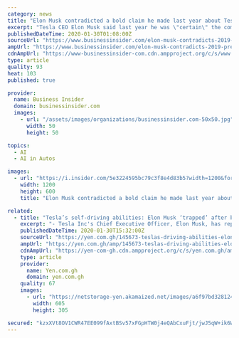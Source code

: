 ```yaml
---
category: news
title: "Elon Musk contradicted a bold claim he made last year about Tesla's self-driving capabilities"
excerpt: "Tesla CEO Elon Musk said last year he was \"certain\" the company's vehicles would be able to drive without human assistance by the end of 2019."
publishedDateTime: 2020-01-30T01:08:00Z
sourceUrl: "https://www.businessinsider.com/elon-musk-contradicts-2019-prediction-about-tesla-autopilot-2020-1/"
ampUrl: "https://www.businessinsider.com/elon-musk-contradicts-2019-prediction-about-tesla-autopilot-2020-1?amp"
cdnAmpUrl: "https://www-businessinsider-com.cdn.ampproject.org/c/s/www.businessinsider.com/elon-musk-contradicts-2019-prediction-about-tesla-autopilot-2020-1?amp"
type: article
quality: 93
heat: 103
published: true

provider:
  name: Business Insider
  domain: businessinsider.com
  images:
    - url: "/assets/images/organizations/businessinsider.com-50x50.jpg"
      width: 50
      height: 50

topics:
  - AI
  - AI in Autos

images:
  - url: "https://i.insider.com/5e3224595bc79c3f8e4d83b5?width=1200&format=jpeg"
    width: 1200
    height: 600
    title: "Elon Musk contradicted a bold claim he made last year about Tesla's self-driving capabilities"

related:
  - title: "Tesla’s self-driving abilities: Elon Musk ‘trapped’ after bold claim he made in 2019"
    excerpt: "- Tesla Inc's Chief Executive Officer, Elon Musk, has reportedly changed his position with regard to an earlier statement he made about the company's electric cars - He is reported to have earlier stated that the company's cars could drive themselves before the year 2019 ends The Chief Executive Officer (CEO) of Tesla Inc, Elon Musk, has ..."
    publishedDateTime: 2020-01-30T15:32:00Z
    sourceUrl: "https://yen.com.gh/145673-teslas-driving-abilities-elon-musk-trapped-bold-claim-2019.html"
    ampUrl: "https://yen.com.gh/amp/145673-teslas-driving-abilities-elon-musk-trapped-bold-claim-2019.html"
    cdnAmpUrl: "https://yen-com-gh.cdn.ampproject.org/c/s/yen.com.gh/amp/145673-teslas-driving-abilities-elon-musk-trapped-bold-claim-2019.html"
    type: article
    provider:
      name: Yen.com.gh
      domain: yen.com.gh
    quality: 67
    images:
      - url: "https://netstorage-yen.akamaized.net/images/a6f97bd328124c3d.jpg"
        width: 605
        height: 305

secured: "kzxXVt8OV1CWR47EE099fAxtBSv57xFGpHTW0j4eQAbCxuFjt/jwJ5qW+ik6WFuQlz4ZftTezKcHpE2Y0LNnNbqY3SJcJBUPoY3MZK5VguCMsjebYlcmCLWtGojjHqPfhpZmIG1IB9xpd7M6X7dCb3IGQIyvQ+64OgLhtzb5VCcBf04ke1GS6zVYHs+/cWavHCr6oUMEwoOflRZpm/bI/MudzsY1nK9moQ+utq02UDUtwurFaOwBMjD3sI0LpKciBiXKjbJaaBjg+o9pt9L5qJvY7ARKF0oZTwQE9leifQXynkA+pvYjGuVC0Unfzf3UZLFYBtej+D7ikV3vTrmUus5YRtlCnM1vwGw9YZ75LjTlVaJtDhLVJWlKvoecJejS4fA4W6kb/eqKe+gTfQRBbooHTl4rCua1ig8E6qosYHLp4JIHEybI8qrwgTtYQIX5MmkBEqD1K0N7tHLwKuduxru4541IHtjjUvUsL3+9PaM=;DR8TEWHxbTfZsfnSZqmD9Q=="
---
```


